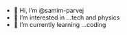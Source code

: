 - 👋 Hi, I’m @samim-parvej
- 👀 I’m interested in ...tech and physics
- 🌱 I’m currently learning ...coding



<!---
samim-parvej/samim-parvej is a ✨ special ✨ repository because its `README.md` (this file) appears on your GitHub profile.
You can click the Preview link to take a look at your changes.
--->
